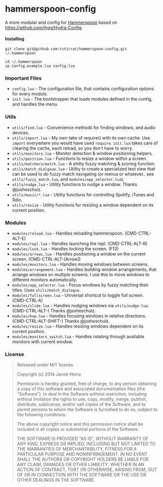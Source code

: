 hammerspoon-config
==================

A more modular and config for [Hammerspoon](http://www.hammerspoon.org/) based on https://github.com/jhgg/Hydra-Config.

#### Installing

```
git clone git@github.com:tstirrat/hammerspoon-config.git ~/.hammerspoon

cd ~/.hammerspoon
cp config.example.lua config.lua
```

### Important Files

 * `config.lua` - The configuration file, that contains configuration options for every module.
 * `init.lua` - The bootstrapper that loads modules defined in the config, and handles the menu.

### Utils

 * `utils/find.lua` - Convenience methods for finding windows, and audio devices.
 * `utils/import.lua` - My own take of require() with its own cache. Use `import` everywhere you would have used `require`. `init.lua` takes care of clearing the cache, each reload, so you don't have to worry.
 * `utils/monitors.lua` - Monitor detection & window positioning helpers.
 * `utils/position.lua` - Functions to resize a window within a screen.
 * `utils/matchers/match.lua` - A shitty fuzzy matching & scoring function.
 * `utils/match_dialgoue.lua` - Utility to create a specialized text view that can be used to do fuzzy match navigating (or menus or whatever.. see `utils/fuzzy_match.lua`, and `modules/app_selector.lua`).
 * `utils/nudge.lua` - Utility functions to nudge a window. Thanks @josheschulz.
 * `utils/music/*.lua` - Utility functions for controlling Spotify, iTunes and Rdio.
 * `utils/resize` - Utility functions for resizing a window dependent on its current position.

### Modules

* `modules/reload.lua` - Handles reloading hammerspoon. (CMD-CTRL-ALT-E)
* `modules/repl.lua` - Handles launching the repl. (CMD-CTRL-ALT-R)
* `modules/lock.lua` - Handles locking the screen. (F13)
* `modules/arrows.lua` - Handles positioning a window on the current screen. (CMD-CTRL-ALT-[Arrow])
* `modules/monitors.lua` - Handles moving windows between screens.
* `modules/arrangement.lua` - Handles building window arrangements, that arrange windows on multiple screens. I use this to move windows to different monitors automatically.
* `modules/app_selector.lua` - Focus windows by fuzzy matching their titles. Uses `utils/match_dialogue`.
* `modules/fullscreen.lua` - Universal shortcut to toggle full screen. (CMD-CTRL-A)
* `modules/slide.lua` - Handles nudging windows via `utils/nudge.lua`. (CMD-CTRL-ALT-<Arrow>) Thanks @josheschulz.
* `modules/hop.lua` - Handles focusing windows in relative directions. (CMD-CTRL-ALT-SHIFT-<Arrow>) Thanks @josheschulz.
* `modules/resize.lua` - Handles resizing windows dependent on its current position.
* `modules/monitors_switch.lua` - Handles rotating through available monitors with current window.


### License

> Released under MIT license.
>
> Copyright (c) 2014 Jacob Heinz
>
> Permission is hereby granted, free of charge, to any person obtaining a copy
> of this software and associated documentation files (the "Software"), to deal
> in the Software without restriction, including without limitation the rights
> to use, copy, modify, merge, publish, distribute, sublicense, and/or sell
> copies of the Software, and to permit persons to whom the Software is
> furnished to do so, subject to the following conditions:
>
> The above copyright notice and this permission notice shall be included in
> all copies or substantial portions of the Software.
>
> THE SOFTWARE IS PROVIDED "AS IS", WITHOUT WARRANTY OF ANY KIND, EXPRESS OR
> IMPLIED, INCLUDING BUT NOT LIMITED TO THE WARRANTIES OF MERCHANTABILITY,
> FITNESS FOR A PARTICULAR PURPOSE AND NONINFRINGEMENT. IN NO EVENT SHALL THE
> AUTHORS OR COPYRIGHT HOLDERS BE LIABLE FOR ANY CLAIM, DAMAGES OR OTHER
> LIABILITY, WHETHER IN AN ACTION OF CONTRACT, TORT OR OTHERWISE, ARISING FROM,
> OUT OF OR IN CONNECTION WITH THE SOFTWARE OR THE USE OR OTHER DEALINGS IN
> THE SOFTWARE.
